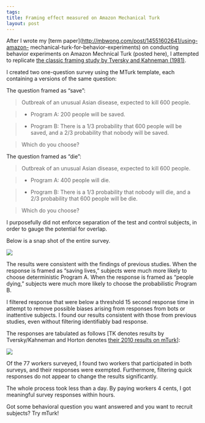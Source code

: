 ```yaml
--- 
tags: 
title: Framing effect measured on Amazon Mechanical Turk
layout: post
---
```

After I wrote my [term paper](http://mbwong.com/post/14551602641/using-amazon-
mechanical-turk-for-behavior-experiments) on conducting behavior experiments
on Amazon Mechnical Turk (posted here), I attempted to replicate [the classic
framing study by Tversky and Kahneman
(1981)](http://en.wikipedia.org/wiki/Framing_effect_(psychology)).

I created two one-question survey using the MTurk template, each containing a
versions of the same question:

The question framed as “save”:

> Outbreak of an unusual Asian disease, expected to kill 600 people.

>

>   * Program A: 200 people will be saved.

>   * Program B: There is a 1/3 probability that 600 people will be saved, and
a 2/3 probability that nobody will be saved.

>

> Which do you choose?

The question framed as “die”:

> Outbreak of an unusual Asian disease, expected to kill 600 people.

>

>   * Program A: 400 people will die.

>   * Program B: There is a 1/3 probability that nobody will die, and a 2/3
probability that 600 people will be die.

>

> Which do you choose?

I purposefully did not enforce separation of the test and control subjects, in
order to gauge the potential for overlap.

Below is a snap shot of the entire survey.

![](http://media.tumblr.com/tumblr_lwjd39nBVB1r3oiuq.png)

The results were consistent with the findings of previous studies. When the
response is framed as “saving lives,” subjects were much more likely to choose
deterministic Program A. When the response is framed as “people dying,”
subjects were much more likely to choose the probabilistic Program B.

I filtered response that were below a threshold 15 second response time in
attempt to remove possible biases arising from responses from bots or
inattentive subjects. I found our results consistent with those from previous
studies, even without filtering identifiably bad response.

The responses are tabulated as follows [TK denotes results by Tversky/Kahneman
and Horton denotes [their 2010 results on
mTurk](http://www.nber.org/papers/w15961)]:

![](http://media.tumblr.com/tumblr_lwjcwoWqnW1r3oiuq.png)

Of the 77 workers surveyed, I found two workers that participated in both
surveys, and their responses were exempted. Furthermore, filtering quick
responses do not appear to change the results significantly.

The whole process took less than a day. By paying workers 4 cents, I got
meaningful survey responses within hours.

Got some behavioral question you want answered and you want to recruit
subjects? Try mTurk!

